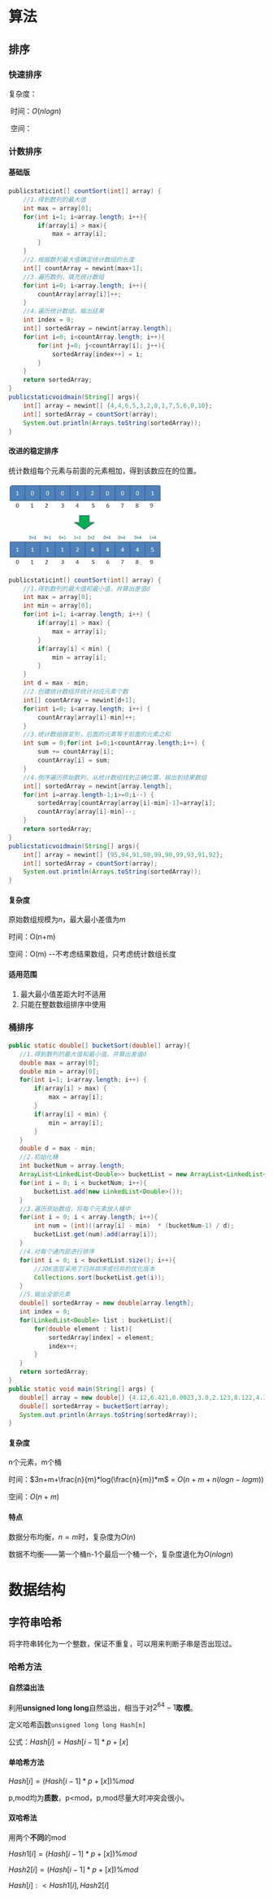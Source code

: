 # 算法

## 排序

### 快速排序

复杂度：

​	时间：$O(nlogn)$

​	空间：



### 计数排序

#### 基础版

```java
publicstaticint[] countSort(int[] array) {
    //1.得到数列的最大值
    int max = array[0];
    for(int i=1; i<array.length; i++){
        if(array[i] > max){
        	max = array[i]; 
        }
    }
    //2.根据数列最大值确定统计数组的长度
    int[] countArray = newint[max+1];
    //3.遍历数列，填充统计数组
    for(int i=0; i<array.length; i++){ 
    	countArray[array[i]]++; 
    }
    //4.遍历统计数组，输出结果
    int index = 0;
    int[] sortedArray = newint[array.length];
    for(int i=0; i<countArray.length; i++){
        for(int j=0; j<countArray[i]; j++){ 
            sortedArray[index++] = i; 
        } 
    }
    return sortedArray;
}
publicstaticvoidmain(String[] args){
    int[] array = newint[] {4,4,6,5,3,2,8,1,7,5,6,0,10};
    int[] sortedArray = countSort(array);
    System.out.println(Arrays.toString(sortedArray));
}
```

#### 改进的稳定排序

统计数组每个元素与前面的元素相加，得到该数应在的位置。


<img src="https://raw.githubusercontent.com/RickLeee/ProgrammingBasics/main/img/image-20211228104535029.png" width="300px">

```java
publicstaticint[] countSort(int[] array) {
    //1.得到数列的最大值和最小值，并算出差值d
    int max = array[0];
    int min = array[0];
    for(int i=1; i<array.length; i++) {
        if(array[i] > max) {
            max = array[i]; 
        }
        if(array[i] < min) { 
            min = array[i]; 
        } 
    }
    int d = max - min;
    //2.创建统计数组并统计对应元素个数
    int[] countArray = newint[d+1];
    for(int i=0; i<array.length; i++) { 
        countArray[array[i]-min]++; 
    }
    //3.统计数组做变形，后面的元素等于前面的元素之和
    int sum = 0;for(int i=0;i<countArray.length;i++) {
        sum += countArray[i]; 
        countArray[i] = sum;
    }
    //4.倒序遍历原始数列，从统计数组找到正确位置，输出到结果数组
    int[] sortedArray = newint[array.length];
    for(int i=array.length-1;i>=0;i--) {
        sortedArray[countArray[array[i]-min]-1]=array[i];
        countArray[array[i]-min]--;
    }
    return sortedArray;
}
publicstaticvoidmain(String[] args){
    int[] array = newint[] {95,94,91,98,99,90,99,93,91,92};
    int[] sortedArray = countSort(array); 
    System.out.println(Arrays.toString(sortedArray));
}
```

#### 复杂度

原始数组规模为$n$，最大最小差值为$m$

时间：O(n+m)

空间：O(m) --不考虑结果数组，只考虑统计数组长度

#### 适用范围

1. 最大最小值差距大时不适用
2. 只能在整数数组排序中使用

### 桶排序



```java
public static double[] bucketSort(double[] array){
   //1.得到数列的最大值和最小值，并算出差值d
   double max = array[0];
   double min = array[0];
   for(int i=1; i<array.length; i++) {
       if(array[i] > max) {
           max = array[i];
       }
       if(array[i] < min) {
           min = array[i];
       }
   }
   double d = max - min;
   //2.初始化桶
   int bucketNum = array.length;
   ArrayList<LinkedList<Double>> bucketList = new ArrayList<LinkedList<Double>>(bucketNum);
   for(int i = 0; i < bucketNum; i++){
       bucketList.add(new LinkedList<Double>());
   }
   //3.遍历原始数组，将每个元素放入桶中
   for(int i = 0; i < array.length; i++){
       int num = (int)((array[i] - min)  * (bucketNum-1) / d);
       bucketList.get(num).add(array[i]);
   }
   //4.对每个通内部进行排序
   for(int i = 0; i < bucketList.size(); i++){
       //JDK底层采用了归并排序或归并的优化版本
       Collections.sort(bucketList.get(i));
   }
   //5.输出全部元素
   double[] sortedArray = new double[array.length];
   int index = 0;
   for(LinkedList<Double> list : bucketList){
       for(double element : list){
           sortedArray[index] = element;
           index++;
       }
   }
   return sortedArray;
}
public static void main(String[] args) {
   double[] array = new double[] {4.12,6.421,0.0023,3.0,2.123,8.122,4.12, 10.09};
   double[] sortedArray = bucketSort(array);
   System.out.println(Arrays.toString(sortedArray));
}
```

#### 复杂度

n个元素，m个桶

时间：$3n+m+\frac{n}{m}*log(\frac{n}{m})*m$  =  $O(n+m+n(logn-logm))$

空间：$O(n+m)$

#### 特点

数据分布均衡，$n=m$时，复杂度为$O(n)$

数据不均衡——第一个桶n-1个最后一个桶一个，复杂度退化为$O(nlogn)$

## 

# 数据结构

## 字符串哈希

将字符串转化为一个整数，保证不重复，可以用来判断子串是否出现过。

### 哈希方法

#### 自然溢出法

利用**unsigned long long**自然溢出，相当于对$2^{64}-1$**取模**。

定义哈希函数`unsigned long long Hash[n]`

公式：$Hash[i] = Hash[i-1]*p+[x]$

#### 单哈希方法

$Hash[i] = (Hash[i-1]*p+[x]) \% mod$

p,mod均为**质数**，p<mod，p,mod尽量大时冲突会很小。

#### 双哈希法

用两个**不同**的mod

$Hash1[i] = (Hash[i-1]*p+[x]) \% mod$

$Hash2[i] = (Hash[i-1]*p+[x]) \% mod$

$Hash[i]:<Hash1[i],Hash2[i]$
